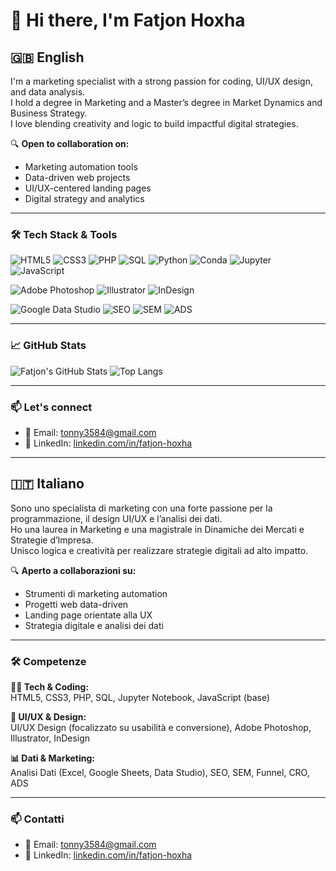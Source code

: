 # 👋 Hi there, I'm Fatjon Hoxha

## 🇬🇧 English

I'm a marketing specialist with a strong passion for coding, UI/UX design, and data analysis.  
I hold a degree in Marketing and a Master’s degree in Market Dynamics and Business Strategy.  
I love blending creativity and logic to build impactful digital strategies.

🔍 **Open to collaboration on:**  
- Marketing automation tools  
- Data-driven web projects  
- UI/UX-centered landing pages  
- Digital strategy and analytics  

---

### 🛠 Tech Stack & Tools

![HTML5](https://img.shields.io/badge/HTML5-E34F26?style=for-the-badge&logo=html5&logoColor=white)
![CSS3](https://img.shields.io/badge/CSS3-1572B6?style=for-the-badge&logo=css3&logoColor=white)
![PHP](https://img.shields.io/badge/PHP-777BB4?style=for-the-badge&logo=php&logoColor=white)
![SQL](https://img.shields.io/badge/SQL-4479A1?style=for-the-badge&logo=postgresql&logoColor=white)
![Python](https://img.shields.io/badge/Python-3776AB?style=for-the-badge&logo=python&logoColor=white)
![Conda](https://img.shields.io/badge/Conda-44A833?style=for-the-badge&logo=anaconda&logoColor=white)
![Jupyter](https://img.shields.io/badge/Jupyter-F37626?style=for-the-badge&logo=jupyter&logoColor=white)
![JavaScript](https://img.shields.io/badge/JavaScript-F7DF1E?style=for-the-badge&logo=javascript&logoColor=black)

![Adobe Photoshop](https://img.shields.io/badge/Photoshop-31A8FF?style=for-the-badge&logo=adobephotoshop&logoColor=white)
![Illustrator](https://img.shields.io/badge/Illustrator-FF9A00?style=for-the-badge&logo=adobeillustrator&logoColor=white)
![InDesign](https://img.shields.io/badge/InDesign-FF3366?style=for-the-badge&logo=adobeindesign&logoColor=white)

![Google Data Studio](https://img.shields.io/badge/Data%20Studio-4285F4?style=for-the-badge&logo=googledatastudio&logoColor=white)
![SEO](https://img.shields.io/badge/SEO-00C853?style=for-the-badge)
![SEM](https://img.shields.io/badge/SEM-FF6D00?style=for-the-badge)
![ADS](https://img.shields.io/badge/ADS-4285F4?style=for-the-badge&logo=googleads&logoColor=white)


---

### 📈 GitHub Stats

![Fatjon's GitHub Stats](https://github-readme-stats.vercel.app/api?username=FatjonHoxha&show_icons=true&theme=default&hide=stars&count_private=true)
![Top Langs](https://github-readme-stats.vercel.app/api/top-langs/?username=FatjonHoxha&layout=compact&theme=default)

---

### 📫 Let's connect

- 📧 Email: tonny3584@gmail.com  
- 🔗 LinkedIn: [linkedin.com/in/fatjon-hoxha](https://www.linkedin.com/in/fatjon-hoxha/)

---

## 🇮🇹 Italiano

Sono uno specialista di marketing con una forte passione per la programmazione, il design UI/UX e l’analisi dei dati.  
Ho una laurea in Marketing e una magistrale in Dinamiche dei Mercati e Strategie d’Impresa.  
Unisco logica e creatività per realizzare strategie digitali ad alto impatto.

🔍 **Aperto a collaborazioni su:**  
- Strumenti di marketing automation  
- Progetti web data-driven  
- Landing page orientate alla UX  
- Strategia digitale e analisi dei dati

---

### 🛠 Competenze

**👨‍💻 Tech & Coding:**  
HTML5, CSS3, PHP, SQL, Jupyter Notebook, JavaScript (base)

**🎨 UI/UX & Design:**  
UI/UX Design (focalizzato su usabilità e conversione), Adobe Photoshop, Illustrator, InDesign

**📊 Dati & Marketing:**  
Analisi Dati (Excel, Google Sheets, Data Studio), SEO, SEM, Funnel, CRO, ADS

---

### 📫 Contatti

- 📧 Email: tonny3584@gmail.com  
- 🔗 LinkedIn: [linkedin.com/in/fatjon-hoxha](https://www.linkedin.com/in/fatjon-hoxha/)

